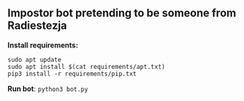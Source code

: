 Impostor bot pretending to be someone from Radiestezja
-

**Install requirements:**
```
sudo apt update
sudo apt install $(cat requirements/apt.txt)
pip3 install -r requirements/pip.txt
```

**Run bot**: `python3 bot.py`
